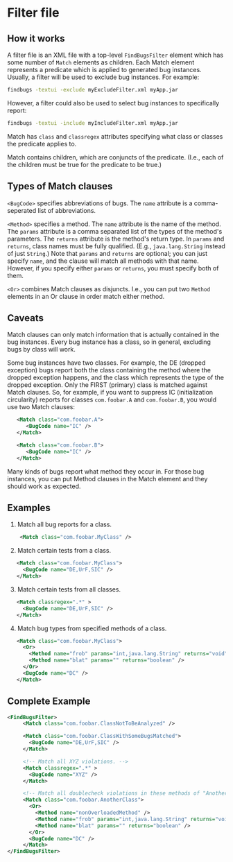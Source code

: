 # Filter file

## How it works

A filter file is an XML file with a top-level `FindBugsFilter` element
which has some number of `Match` elements as children. Each Match
element represents a predicate which is applied to generated bug instances.
Usually, a filter will be used to exclude bug instances. For example:
```sh
findbugs -textui -exclude myExcludeFilter.xml myApp.jar
```

However, a filter could also be used to select bug instances to specifically
report:
```sh
findbugs -textui -include myIncludeFilter.xml myApp.jar
```

Match has `class` and `classregex` attributes specifying what class or classes
the predicate applies to.

Match contains children, which are conjuncts of the predicate.
(I.e., each of the children must be true for the predicate to be true.)

## Types of Match clauses
   `<BugCode>` specifies abbreviations of bugs.
   The `name` attribute is a comma-seperated list of abbreviations.

   `<Method>` specifies a method.  The `name` attribute is the name
   of the method.  The `params` attribute is a comma separated list
   of the types of the method's parameters.  The `returns` attribute is
   the method's return type.  In `params` and `returns`, class names
   must be fully qualified.  (E.g., `java.lang.String` instead of just
   `String`.)  Note that `params` and `returns` are optional; you can
   just specify `name`, and the clause will match all methods with
   that name.  However, if you specify either `params` or `returns`,
   you must specify both of them.

   `<Or>` combines Match clauses as disjuncts.  I.e., you can put two
   `Method` elements in an Or clause in order match either method.

## Caveats

Match clauses can only match information that is actually contained in the
bug instances.  Every bug instance has a class, so in general, excluding
bugs by class will work.

Some bug instances have two classes.  For example, the DE (dropped exception)
bugs report both the class containing the method where the dropped exception
happens, and the class which represents the type of the dropped exception.
Only the FIRST (primary) class is matched against Match clauses.
So, for example, if you want to suppress IC (initialization circularity)
reports for classes `com.foobar.A` and `com.foobar.B`, you would use
two Match clauses:
```xml
   <Match class="com.foobar.A">
      <BugCode name="IC" />
   </Match>

   <Match class="com.foobar.B">
      <BugCode name="IC" />
   </Match>
```

Many kinds of bugs report what method they occur in.  For those bug instances,
you can put Method clauses in the Match element and they should work
as expected.

## Examples

  1. Match all bug reports for a class.
 ```xml
     <Match class="com.foobar.MyClass" />
 ```

  2. Match certain tests from a class.
  ```xml
     <Match class="com.foobar.MyClass">
       <BugCode name="DE,UrF,SIC" />
     </Match>
  ```

  3. Match certain tests from all classes.
  ```xml
     <Match classregex=".*" >
       <BugCode name="DE,UrF,SIC" />
     </Match>
  ```

  4. Match bug types from specified methods of a class.
  ```xml
     <Match class="com.foobar.MyClass">
       <Or>
         <Method name="frob" params="int,java.lang.String" returns="void" />
         <Method name="blat" params="" returns="boolean" />
       </Or>
       <BugCode name="DC" />
     </Match>
  ```

## Complete Example
```xml
<FindBugsFilter>
     <Match class="com.foobar.ClassNotToBeAnalyzed" />

     <Match class="com.foobar.ClassWithSomeBugsMatched">
       <BugCode name="DE,UrF,SIC" />
     </Match>

     <!-- Match all XYZ violations. -->
     <Match classregex=".*" >
       <BugCode name="XYZ" />
     </Match>

     <!-- Match all doublecheck violations in these methods of "AnotherClass". -->
     <Match class="com.foobar.AnotherClass">
       <Or>
         <Method name="nonOverloadedMethod" />
         <Method name="frob" params="int,java.lang.String" returns="void" />
         <Method name="blat" params="" returns="boolean" />
       </Or>
       <BugCode name="DC" />
     </Match>
</FindBugsFilter>
```
